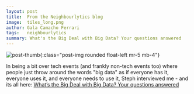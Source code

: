 ```yaml
---
layout: post
title:  From the Neighbourlytics blog
image:  tiles_long.png
author: Gala Camacho Ferrari
tags:   neighbourlytics
summary: What's the Big Deal with Big Data? Your questions answered
---
```


![post-thumb]({{site.baseurl}}/assets/images/thoughts/tiles_long.png){:class="post-img rounded float-left mr-5 mb-4"}

In being a bit over tech events (and frankly non-tech events too) where people just throw around the words "big data" as if everyone has it, everyone uses it, and everyone needs to use it, Steph interviewed me - and its all here: [What’s the Big Deal with Big Data? Your questions answered](https://neighbourlytics.com/blog/big-data)
